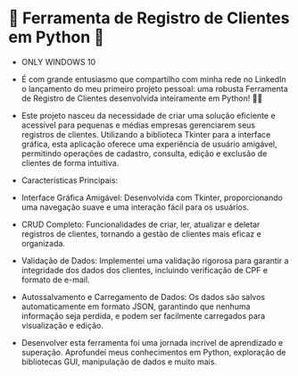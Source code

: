 # 🚀 Ferramenta de Registro de Clientes em Python 🚀

- ONLY WINDOWS 10

- É com grande entusiasmo que compartilho com minha rede no LinkedIn o lançamento do meu primeiro projeto pessoal: uma robusta Ferramenta de Registro de Clientes desenvolvida inteiramente em Python! 🐍💼

- Este projeto nasceu da necessidade de criar uma solução eficiente e acessível para pequenas e médias empresas gerenciarem seus registros de clientes. Utilizando a biblioteca Tkinter para a interface gráfica, esta aplicação oferece uma experiência de usuário amigável, permitindo operações de cadastro, consulta, edição e exclusão de clientes de forma intuitiva.


- Características Principais:

- Interface Gráfica Amigável: Desenvolvida com Tkinter, proporcionando uma navegação suave e uma interação fácil para os usuários.
- CRUD Completo: Funcionalidades de criar, ler, atualizar e deletar registros de clientes, tornando a gestão de clientes mais eficaz e organizada.
- Validação de Dados: Implementei uma validação rigorosa para garantir a integridade dos dados dos clientes, incluindo verificação de CPF e formato de e-mail.
- Autossalvamento e Carregamento de Dados: Os dados são salvos automaticamente em formato JSON, garantindo que nenhuma informação seja perdida, e podem ser facilmente carregados para visualização e edição.
- Desenvolver esta ferramenta foi uma jornada incrível de aprendizado e superação. Aprofundei meus conhecimentos em Python, exploração de bibliotecas GUI, manipulação de dados e muito mais.

